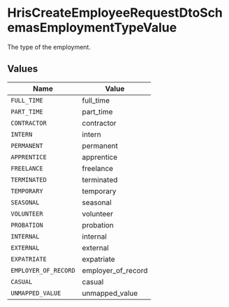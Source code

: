 # HrisCreateEmployeeRequestDtoSchemasEmploymentTypeValue

The type of the employment.


## Values

| Name                 | Value                |
| -------------------- | -------------------- |
| `FULL_TIME`          | full_time            |
| `PART_TIME`          | part_time            |
| `CONTRACTOR`         | contractor           |
| `INTERN`             | intern               |
| `PERMANENT`          | permanent            |
| `APPRENTICE`         | apprentice           |
| `FREELANCE`          | freelance            |
| `TERMINATED`         | terminated           |
| `TEMPORARY`          | temporary            |
| `SEASONAL`           | seasonal             |
| `VOLUNTEER`          | volunteer            |
| `PROBATION`          | probation            |
| `INTERNAL`           | internal             |
| `EXTERNAL`           | external             |
| `EXPATRIATE`         | expatriate           |
| `EMPLOYER_OF_RECORD` | employer_of_record   |
| `CASUAL`             | casual               |
| `UNMAPPED_VALUE`     | unmapped_value       |